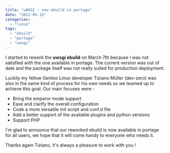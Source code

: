 ```yaml
---
title: "uWSGI : new ebuild in portage"
date: "2012-05-15"
categories: 
  - "linux"
tags: 
  - "ebuild"
  - "portage"
  - "uwsgi"
---
```


I started to rework the **uwsgi ebuild** on March 7th because I was not satisfied with the one available in portage. The current version was out of date and the package itself was not really suited for production deployment.

Luckily my fellow Gentoo Linux developer Tiziano Müller (dev-zero) was also in the same kind of process for his own needs so we teamed up to achieve this goal. Our main focuses were :

- Bring the emperor mode support
- Ease and clarify the overall configuration
- Code a more versatile init script and conf.d file
- Add a better support of the available plugins and python versions
- Support PHP

I'm glad to announce that our reworked ebuild is now available in portage for all users, we hope that it will come handy to everyone who needs it.

Thanks again Tiziano, it's always a pleasure to work with you !
